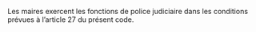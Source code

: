 Les maires exercent les fonctions de police judiciaire dans les conditions prévues à l’article 27 du présent code.